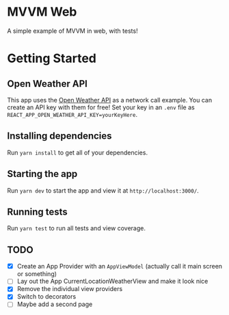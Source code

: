 # MVVM Web
A simple example of MVVM in web, with tests!

# Getting Started

## Open Weather API
This app uses the [Open Weather API](https://openweathermap.org/api) as a network call example. 
You can create an API key with them for free! Set your key in an `.env` file as `REACT_APP_OPEN_WEATHER_API_KEY=yourKeyHere`.

## Installing dependencies
Run `yarn install` to get all of your dependencies.

## Starting the app 
Run `yarn dev` to start the app and view it at `http://localhost:3000/`.

## Running tests
Run `yarn test` to run all tests and view coverage. 

## TODO
- [x] Create an App Provider with an `AppViewModel` (actually call it main screen or something)
- [ ] Lay out the App CurrentLocationWeatherView and make it look nice
- [x] Remove the individual view providers
- [x] Switch to decorators
- [ ] Maybe add a second page
